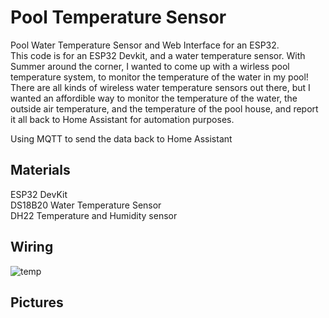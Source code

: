 # Pool Temperature Sensor
Pool Water Temperature Sensor and Web Interface for an ESP32.  
This code is for an ESP32 Devkit, and a water temperature sensor. With Summer around the corner, I wanted to come up with a wirless pool temperature system, to monitor the temperature of the water in my pool!  
There are all kinds of wireless water temperature sensors out there, but I wanted an affordible way to monitor the temperature of the water, the outside air temperature, and the temperature of the pool house, and report it all back to Home Assistant for automation purposes.  

Using MQTT to send the data back to Home Assistant  
  
## Materials
ESP32 DevKit  
DS18B20 Water Temperature Sensor  
DH22 Temperature and Humidity sensor  

## Wiring
![temp](https://github.com/user-attachments/assets/be3952eb-cb16-4c41-a3d4-d4c3f2f3a4d2)

## Pictures
